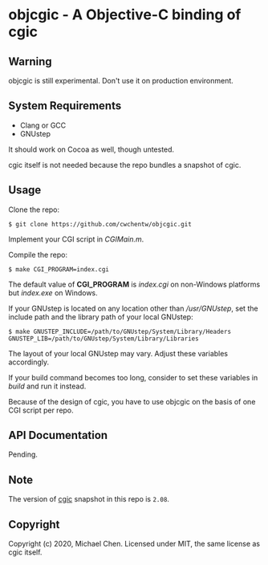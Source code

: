 # objcgic - A Objective-C binding of cgic

## Warning

objcgic is still experimental. Don't use it on production environment.

## System Requirements

* Clang or GCC
* GNUstep

It should work on Cocoa as well, though untested.

cgic itself is not needed because the repo bundles a snapshot of cgic.

## Usage

Clone the repo:

```
$ git clone https://github.com/cwchentw/objcgic.git
```

Implement your CGI script in *CGIMain.m*.

Compile the repo:

```
$ make CGI_PROGRAM=index.cgi
```

The default value of **CGI_PROGRAM** is *index.cgi* on non-Windows platforms but *index.exe* on Windows.

If your GNUstep is located on any location other than */usr/GNUstep*, set the include path and the library path of your local GNUstep:

```
$ make GNUSTEP_INCLUDE=/path/to/GNUstep/System/Library/Headers GNUSTEP_LIB=/path/to/GNUstep/System/Library/Libraries
```

The layout of your local GNUstep may vary. Adjust these variables accordingly.

If your build command becomes too long, consider to set these variables in *build* and run it instead.

Because of the design of cgic, you have to use objcgic on the basis of one CGI script per repo.

## API Documentation

Pending.

## Note

The version of [cgic](https://github.com/boutell/cgic) snapshot in this repo is `2.08`.

## Copyright

Copyright (c) 2020, Michael Chen. Licensed under MIT, the same license as cgic itself.
